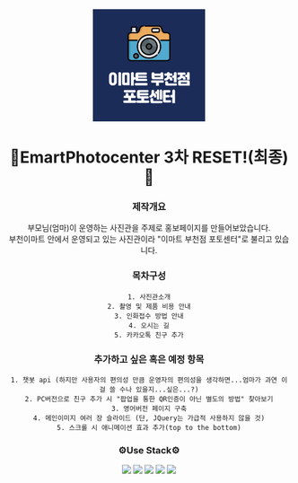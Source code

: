 <div align = center>
  <img src="/images/kakaochanel.jpg" width="200px" height="200px" title="px(픽셀) 크기 설정" alt="RubberDuck"></img><br/>
  <h1> 📸EmartPhotocenter 3차 RESET!(최종)📸</h1>
  
  ### 제작개요
  부모님(엄마)이 운영하는 사진관을 주제로 홍보페이지를 만들어보았습니다.<br>
  부천이마트 안에서 운영되고 있는 사진관이라 "이마트 부천점 포토센터"로 불리고 있습니다.


  ### 목차구성
    1. 사진관소개
    2. 촬영 및 제품 비용 안내
    3. 인화접수 방법 안내
    4. 오시는 길
    5. 카카오톡 친구 추가

  ### 추가하고 싶은 혹은 예정 항목
    1. 챗봇 api (하지만 사용자의 편의성 만큼 운영자의 편의성을 생각하면...엄마가 과연 이걸 쓸 수나 있을지...싶은...?)
    2. PC버전으로 친구 추가 시 "팝업을 통한 QR인증이 아닌 별도의 방법" 찾아보기
    3. 영어버전 페이지 구축
    4. 메인이미지 여러 장 슬라이드 (단, JQuery는 가급적 사용하지 않을 것)
    5. 스크롤 시 애니메이션 효과 추가(top to the bottom)


### ⚙Use Stack⚙
<img src="https://img.shields.io/badge/HTML5-E34F26?style=flat&logo=HTML5&logoColor=ffffff"/>
<img src="https://img.shields.io/badge/CSS3-1572B6?style=flat&logo=CSS3&logoColor=ffffff"/> 
<img src="https://img.shields.io/badge/JAVASCRIPT-F7DF1E?style=flat&logo=JAVASCRIPT&logoColor=141414"/> <img src="https://img.shields.io/badge/NETLIFY-00C7B7?style=flat&logo=NETLIFY&logoColor=ffffff"/>  
<img src="https://img.shields.io/badge/FONTAWESOME-528DD7?style=flat&logo=FONTAWESOME&logoColor=ffffff"/>  
</div>
